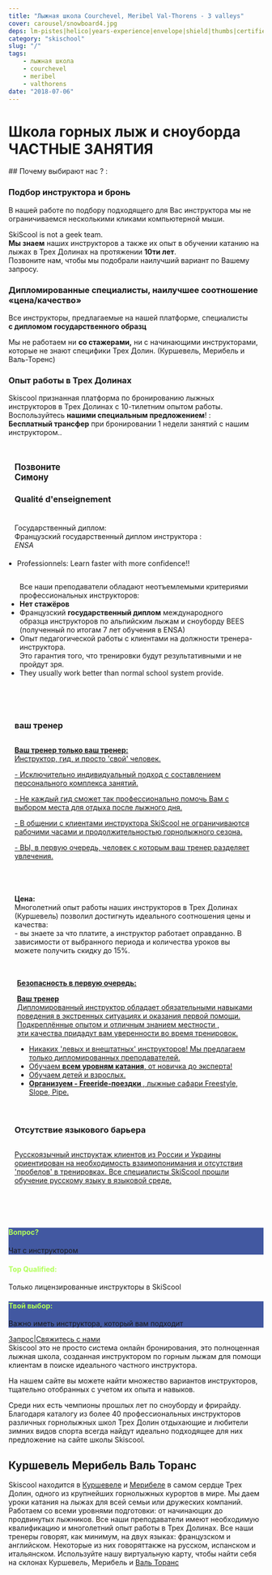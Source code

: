 ```yaml
---
title: "Лыжная школа Courchevel, Meribel Val-Thorens - 3 valleys"
cover: carousel/snowboard4.jpg
deps: lm-pistes|helico|years-experience|envelope|shield|thumbs|certified|guide
category: "skischool"
slug: "/"
tags:
    - лыжная школа
    - courchevel
    - meribel
    - valthorens
date: "2018-07-06"
---
```


# Школа горных лыж и сноуборда ЧАСТНЫЕ ЗАНЯТИЯ

## Почему выбирают нас ? :


<div class="md-grid  md-cell--middle">
  <div class="md-cell md-cell--4 md-cell--8-tablet">
<imgtest data="guide.png" height="75" width="200px" directory="pages" alt="Courchevel"></imgtest>
<div class="md-block-centered md-cell--6-tablet">
 <h3>Подбор инструктора и бронь</h3>
  <p>В нашей работе по подбору подходящего для Вас инструктора мы не ограничиваемся несколькими кликами компьютерной мыши.</p> <p>SkiScool is not a geek team.<br><b>Мы знаем</b> наших инструкторов а также их опыт в обучении катанию на лыжах в Трех Долинах на протяжении <b>10ти лет</b>. <br>
Позвоните нам, чтобы мы подобрали наилучший вариант по Вашему запросу.</p>
  </div>
</div>



<div class="md-cell md-cell--4 md-cell--8-tablet">
 <imgtest data="certified.png" height="75" width="200px" directory="pages" alt="Meribel"></imgtest>
 <div class="md-block-centered md-cell--6-tablet">
<h3>Дипломированные специалисты, наилучшее соотношение «цена/качество»</h3>
 <p>Все инструкторы, предлагаемые на нашей платформе, 
специалисты <br><b>с дипломом государственного образц</b></p>
 <p>Мы не работаем ни <b>со стажерами,</b> ни с начинающими инструкторами, которые не знают специфики Трех Долин. (Куршевель, Мерибель и Валь-Торенс)
</p>
</div>
</div>
 
<div class="md-cell md-cell--4 md-cell--8-tablet">
  <imgtest data="years-experience.png" height="75" width="200px" directory="pages" alt="Courchevel"></imgtest>
<div class="md-block-centered md-cell--6-tablet">
  <h3>Опыт работы в Трех Долинах</h3>
  <p>Skiscool  признанная платформа по бронированию лыжных инструкторов в Трех Долинах с 10-тилетним опытом работы.<br> Воспользуйтесь <b>нашими специальным предложением</b>! :<br> <b>Бесплатный трансфер</b> при бронировании 1 недели занятий с нашим инструктором..</p>
  </div>
</div> 
</div> 

<div class="md-grid md-cell--middle" style="padding:12px;flex-flow: column wrap;">
 <div class="md-cell--middle" style="flex-direction: column;width: 120px;"><h3 style="font-size:1.2em">Позвоните Симону<a href="tel:France+33675505209" class=" h2 black"><buttontest cls="btn-flat btn">
 <div class="mr1 fa-stack-big">
 <i class="fa fa-circle fa-stack-8x gray" style="color: rgb(178, 255, 89);"></i><i class="fa fa-phone fa-stack-4x navy"></i></div>
 </buttontest></a> </div>


<div class="md-cell--middle" style="flex-direction: column; padding-bottom: 8%;">
<h3 style="margin-bottom: 5%;">Qualité d'enseignement</h3> 
<a title="Enseignement" style="display: flex; flex-direction: row;">
<imgtest data="certified.png" height="75" width="300px" directory="pages" alt="Courchevel"></imgtest>
<div>
<p>Государственный диплом:  <br>Французский государственный диплом инструкторa :  <br>
<span classname="h6"><em>ENSA</em></span></p>
<ul style="padding: 5px;"><li>Professionnels: Learn faster with more confidence!!</li> </ul>
<ul style="padding: 10px;">Все наши преподаватели обладают неотъемлемыми критериями профессиональных инструкторов:
<li><b>Нет стажёров </b></li>
<li>Французский <b>государственный диплом</b> международного образца инструкторов по альпийским лыжам и сноуборду BEES (полученный по итогам 7 лет обучения в ENSA)</li>
<li>Опыт педагогической работы с клиентами на должности тренерa-инструктора.<br/> Это гарантия того, что тренировки будут результативными и не пройдут зря. </li>
<li>They usually work better than normal school system provide.</li>
</div>
</a>
</div>





<div class="md-cell--middle" style="flex-direction: column; padding-bottom: 8%;">
<h3>ваш тренер</h3>
<a title="Notre Service" href="/L_ecole_de_ski/" style="display: flex; flex-direction: row;">
<div style="margin-right: 1%;">
<p><b>Ваш тренер только ваш тренер:</b><br> Инструктор, гид, и просто 'свой' человек.</p>
<p>- Исключительно индивидуальный подход с составлением персонального комплекса занятий.</p>
<p> - Не каждый гид сможет так профессионально помочь Вам с выбором места для отдыха после лыжного дня.</p>
<p>- В общении с клиентами инструктора SkiScool не ограничиваются рабочими часами и продолжительностью горнолыжного сезона.</p>
<p>- ВЫ, в первую очередь, человек с которым ваш тренер разделяет увлечения.</p>
</div> 
<imgtest data="lm-pistes.jpg" height="75" width="300px" directory="pages" alt="service client"></imgtest>
</a>
</div> 


<div style="flex-direction: column;" class="md-cell--8 md-cell--middle">
<p class="h3">
<i class="fa fa-quote-left"></i>
<p><b>Цена:</b><br>Многолетний опыт работы наших инструкторов в Трех Долинах (Куршевель) позволил достигнуть идеального соотношения цены и качества: <br/>- вы знаете за что платите, а инструктор работает оправданно. В зависимости от выбранного периода и количества уроков вы можете получить скидку до 15%.</p>
<i class="fa fa-quote-right"></i>
</a>
</div>

<div style="flex-direction: column;padding-top: 4%;padding-bottom: 4%;" class="md-grid md-cell md-cell--12">
<a title="Безопасность" href="/Chalets/" style="display: flex; flex-direction: row;">
<imgtest data="helico.jpg" height="75" width="300px" directory="pages" alt="Sécurité" coverclassname=""></imgtest>
<div style="margin-left: 1%;">
<p><b>Безопасность в первую очередь:</b></p>
<p><b>Ваш тренер</b><br/>Дипломированный инструктор обладает обязательными навыками поведения в экстренных ситуациях и оказания первой помощи. <br/> Подкреплённые опытом и отличным знанием местности ,<br/> эти качества придадут вам уверенности во время тренировок.<br/></p>
<ul>
<li>Никаких 'левых и внештатных' инструкторов! Мы предлагаем только дипломированных преподавателей. </li>
<li>Обучаем <b>всем уровням катания</b>, от новичка до эксперта!</li><li>Обучаем детей и взрослых.</li>
<li><b>Организуем - Freeride-поездки </b>, лыжные сафари Freestyle, Slope, Pipe.</li>
</ul>
</div>
</a>
</div>

<div class="md-cell--middle" style="flex-direction: column;padding-bottom: 4%;">
<h3>Отсутствие языкового барьера</h3>
<a title="Отсутствие языкового барьера" href="/Hotels/" style="display: flex; flex-direction: row;">
<p>Русскоязычный инструктаж клиентов из России и Украины ориентирован на необходимость взаимопонимания и отсутствия 'пробелов' в тренировках. Все специалисты SkiScool прошли обучение русскому языку в языковой среде.</p>
<imgtest data="years-experience.png" height="75" width="300px" directory="pages" alt="Courchevel"></imgtest>
</div>
</a>
</div>
</div>

<div style="flex-direction: column;padding-bottom: 4%;" class="md-grid md-cell md-cell--12">
<reactfb language="ru" newDivName="sel" appId="562112907171338" type="post" desc="moniteur de ski courchevel 1850 Dubai - courchevel"/></reactfb>
</div>



<div class="md-grid md-cell--middle">
<div id="questions" style="flex: 1;background-color: rgb(66, 88, 161); flex-direction: column;" class="md-paper md-paper--1 md-grid md-cell md-cell--4"><imgtest data="envelope.jpg" maxwidth="200px" class="boxshad rounded bg-white"  height="75" directory="pages" alt="Courchevel"></imgtest>
<h4 style="color: rgb(178, 255, 89);">Вопрос?</h4><p>Чат с инструктором</p></div>

<div id="topQualification" style="flex: 1; flex-direction: column;" class="md-paper md-paper--1 md-grid md-cell md-cell--4">
  <imgtest data="shield.png" maxwidth="200px" class="boxshad rounded bg-white"  height="75" directory="pages" alt="Courchevel"></imgtest>
<h4 style="color: rgb(178, 255, 89);">Top Qualified:</h4><p>Только лицензированные инструкторы в SkiScool</p></div>

<div id="thumbsUp" style="flex: 1; background-color: rgb(66, 88, 161);flex-direction: column;" class="md-paper md-paper--1 md-grid md-cell md-cell--4">
  <imgtest data="thumbs.jpg" maxwidth="200px" class="boxshad rounded bg-white"  height="75" directory="pages" alt="Courchevel"></imgtest>
<h4 style="color: rgb(178, 255, 89);">Твой выбор:</h4>
<p>Важно иметь инструктора, который вам подходит</p>
</div>
</div>
 

<div style="justify-content: center;" class="md-paper md-paper--1 md-grid md-cell--middle md-cell--4">
<a class="emailrot silver" href="mailto:simon@skiscool.com?subject=question">Запрос</a><span class="px2">|</span><a class="emailrot silver" href="mailto:simon@skiscool.com?subject=contact">Свяжитесь с нами</a>
</div>

<div class="md-paper">
Skiscool это не просто система онлайн бронирования, это полноценная лыжная школа, созданная инструктором по горным лыжам для помощи клиентам в поиске идеального частного инструктора. 

На нашем сайте вы можете найти множество вариантов инструкторов, тщательно отобранных с учетом их опыта и навыков.

Среди них есть чемпионы прошлых лет по сноуборду и фрирайду. Благодаря каталогу из более 40 профессиональных инструкторов различных горнолыжных школ Трех Долин отдыхающие и любители зимних видов спорта всегда найдут идеально подходящее для них предложение на сайте школы Skiscool.
</div>

## Куршевель Мерибель Валь Торанс


Skiscool находится в <a href='Карта/Courchevel' title='Куршевел'>Куршевелe</a> и <a href='Карта/Meribel' title='Мерибел'>Мерибелe</a> в самом сердце Трех Долин, одного из крупнейших горнолыжных курортов в мире. Мы даем уроки катания на лыжах для всей семьи или дружеских компаний. Работаем со всеми уровнями подготовки: от начинающих до  продвинутых лыжников.
Все наши преподаватели имеют необходимую квалификацию и  многолетний опыт работы в Трех Долинах.
Все наши тренеры говорят, как минимум, на двух языках: французском и английском. Некоторые из них говоряттакже на русском, испанском и итальянском.
Используйте нашу виртуальную карту, чтобы найти себя на склонах Куршевель, Мерибель и <a href='Карта/Valthorens' title='Валь-Торанс'>Валь Торанс